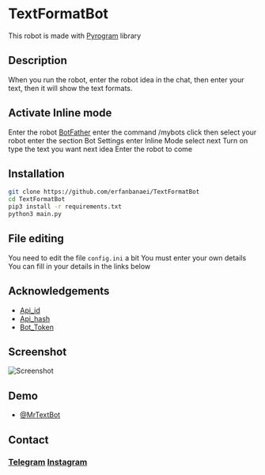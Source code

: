 # TextFormatBot
This robot is made with [Pyrogram](https://docs.pyrogram.org/) library

## Description
When you run the robot, enter the robot idea in the chat, then enter your text, then it will show the text formats.

## Activate Inline mode
Enter the robot [BotFather](https://t.me/BotFather) enter the command /mybots click then select your robot enter the section Bot Settings enter Inline Mode select next Turn on type the text you want next idea Enter the robot to come

## Installation
```bash
git clone https://github.com/erfanbanaei/TextFormatBot
cd TextFormatBot
pip3 install -r requirements.txt
python3 main.py
```

## File editing
You need to edit the file `config.ini` a bit
You must enter your own details
You can fill in your details in the links below

## Acknowledgements
 - [Api_id](https://my.telegram.org/auth)
 - [Api_hash](https://my.telegram.org/auth)
 - [Bot_Token](https://t.me/BotFather)


## Screenshot

![Screenshot](https://user-images.githubusercontent.com/75321483/150523541-7f016728-59e9-45ab-880e-c48ca67be35c.jpg)

## Demo

- [@MrTextBot](https://t.me/@MrTextBot)


## Contact
### [Telegram](https://t.me/erfanbanaei_ir)  [Instagram](https://www.instagram.com/mrtakrobot/)

